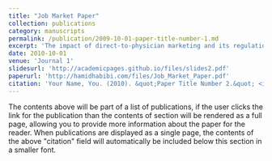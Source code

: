 ```yaml
---
title: "Job Market Paper"
collection: publications
category: manuscripts
permalink: /publication/2009-10-01-paper-title-number-1.md
excerpt: 'The impact of direct-to-physician marketing and its regulations on physicians' prescribing behavior is a subject of ongoing debate. While the pharmaceutical industry advocates for the necessity of keeping doctors informed about new drugs through these channels, critics voice concerns about potential distortions in prescribing patterns. To address the possible adverse effects of these interactions, New Jersey implemented a policy in January 2018 imposing significant restrictions on direct-to-physician marketing, including limits on small meal payments and caps on substantial payments for consulting and speaking. Using the New Jersey policy as an exogenous source of variation and two federal administrative databases in a difference-in-difference event-study design, I estimate a reduction of about 27\% in marketing activities directed at New Jersey doctors compared to their peers in New York and Pennsylvania. Reduced form analyses reveal that prescribers in New Jersey decrease the prescription volume of marketed drugs by approximately 6\% across extensive and intensive margins. Moreover, the overall proportion of branded prescriptions decreases by about 0.66 percentage points. The predominant source of the observed behavioral changes originates from prescribers with high level of exposure to pharmaceutical promotions, with no significant change among those with limited or without such engagement. The policy equally affected both new and old drug prescriptions, suggesting that doctor-pharma financial ties may not be purely informational.'
date: 2010-10-01
venue: 'Journal 1'
slidesurl: 'http://academicpages.github.io/files/slides2.pdf'
paperurl: 'http://hamidhabibi.com/files/Job_Market_Paper.pdf'
citation: 'Your Name, You. (2010). &quot;Paper Title Number 2.&quot; <i>Journal 1</i>. 1(2).'
---
```


The contents above will be part of a list of publications, if the user clicks the link for the publication than the contents of section will be rendered as a full page, allowing you to provide more information about the paper for the reader. When publications are displayed as a single page, the contents of the above "citation" field will automatically be included below this section in a smaller font.
